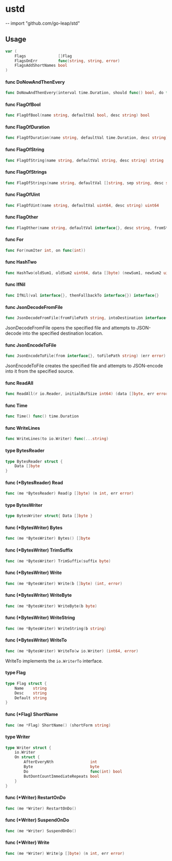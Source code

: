 # ustd
--
    import "github.com/go-leap/std"


## Usage

```go
var (
	Flags              []Flag
	FlagsOnErr         func(string, string, error)
	FlagsAddShortNames bool
)
```

#### func  DoNowAndThenEvery

```go
func DoNowAndThenEvery(interval time.Duration, should func() bool, do func()) (stop func())
```

#### func  FlagOfBool

```go
func FlagOfBool(name string, defaultVal bool, desc string) bool
```

#### func  FlagOfDuration

```go
func FlagOfDuration(name string, defaultVal time.Duration, desc string) (val time.Duration)
```

#### func  FlagOfString

```go
func FlagOfString(name string, defaultVal string, desc string) string
```

#### func  FlagOfStrings

```go
func FlagOfStrings(name string, defaultVal []string, sep string, desc string) []string
```

#### func  FlagOfUint

```go
func FlagOfUint(name string, defaultVal uint64, desc string) uint64
```

#### func  FlagOther

```go
func FlagOther(name string, defaultVal interface{}, desc string, fromString func(string) (interface{}, error), toString func(interface{}) string) (val interface{})
```

#### func  For

```go
func For(numIter int, on func(int))
```

#### func  HashTwo

```go
func HashTwo(oldSum1, oldSum2 uint64, data []byte) (newSum1, newSum2 uint64, bothUnchanged bool)
```

#### func  IfNil

```go
func IfNil(val interface{}, thenFallbackTo interface{}) interface{}
```

#### func  JsonDecodeFromFile

```go
func JsonDecodeFromFile(fromFilePath string, intoDestination interface{}) (err error)
```
JsonDecodeFromFile opens the specified file and attempts to JSON-decode into the
specified destination location.

#### func  JsonEncodeToFile

```go
func JsonEncodeToFile(from interface{}, toFilePath string) (err error)
```
JsonEncodeToFile creates the specified file and attempts to JSON-encode into it
from the specified source.

#### func  ReadAll

```go
func ReadAll(r io.Reader, initialBufSize int64) (data []byte, err error)
```

#### func  Time

```go
func Time() func() time.Duration
```

#### func  WriteLines

```go
func WriteLines(to io.Writer) func(...string)
```

#### type BytesReader

```go
type BytesReader struct {
	Data []byte
}
```


#### func (*BytesReader) Read

```go
func (me *BytesReader) Read(p []byte) (n int, err error)
```

#### type BytesWriter

```go
type BytesWriter struct{ Data []byte }
```


#### func (*BytesWriter) Bytes

```go
func (me *BytesWriter) Bytes() []byte
```

#### func (*BytesWriter) TrimSuffix

```go
func (me *BytesWriter) TrimSuffix(suffix byte)
```

#### func (*BytesWriter) Write

```go
func (me *BytesWriter) Write(b []byte) (int, error)
```

#### func (*BytesWriter) WriteByte

```go
func (me *BytesWriter) WriteByte(b byte)
```

#### func (*BytesWriter) WriteString

```go
func (me *BytesWriter) WriteString(b string)
```

#### func (*BytesWriter) WriteTo

```go
func (me *BytesWriter) WriteTo(w io.Writer) (int64, error)
```
WriteTo implements the `io.WriterTo` interface.

#### type Flag

```go
type Flag struct {
	Name    string
	Desc    string
	Default string
}
```


#### func (*Flag) ShortName

```go
func (me *Flag) ShortName() (shortForm string)
```

#### type Writer

```go
type Writer struct {
	io.Writer
	On struct {
		AfterEveryNth                int
		Byte                         byte
		Do                           func(int) bool
		ButDontCountImmediateRepeats bool
	}
}
```


#### func (*Writer) RestartOnDo

```go
func (me *Writer) RestartOnDo()
```

#### func (*Writer) SuspendOnDo

```go
func (me *Writer) SuspendOnDo()
```

#### func (*Writer) Write

```go
func (me *Writer) Write(p []byte) (n int, err error)
```
